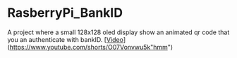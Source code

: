 # RasberryPi_BankID
A project where a small 128x128 oled display show an animated qr code that you an authenticate with bankID. 
[[Video](https://www.google.com/imgres?imgurl=https%3A%2F%2Fwww.senioren.se%2Fwp-content%2Fuploads%2F2018%2F10%2Fmobiltbankidwebb_fbimg.jpg&imgrefurl=https%3A%2F%2Fwww.senioren.se%2Fekonomi-pension%2Fsa-skaffar-du-mobilt-bankid%2F&tbnid=Yymid_YUZtZQnM&vet=12ahUKEwjvlPbUv7X3AhXGAXcKHdWgDVIQMygAegUIARC3AQ..i&docid=bNTcozGoQn3CoM&w=500&h=432&q=bankid%20jpg&ved=2ahUKEwjvlPbUv7X3AhXGAXcKHdWgDVIQMygAegUIARC3AQ)](https://www.youtube.com/shorts/O07Vonvwu5k"hmm")
